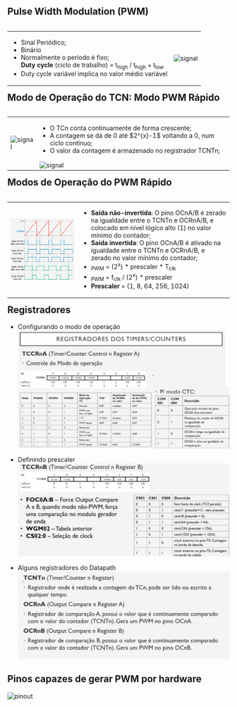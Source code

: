 ## Pulse Width Modulation (PWM)

 <table style="float:right">
  <tr>
    <td>
      <ul>
        <li>Sinal Periódico;</li>
        <li>Binário</li>
        <li>Normalmente o período é fixo;</li>
        <math>
        <b>Duty cycle</b> (ciclo de trabalho) = t<sub>high</sub> / t<sub>high</sub> + t<sub>low</sub>
        </math>
        <li>Duty cycle variável implica no valor médio variável</li>
      </ul> 
    </td>
    <td>
     <img src="https://static.wixstatic.com/media/d63230_2efb8fc9651d4bfeaf816600ec662eb1~mv2.gif" alt="signal" width="100%" height="100%" style="vertical-align:middle">
    </td>
  </tr>
</table> 

## Modo de Operação do TCN: Modo PWM Rápido
<table style="float:right">
  <tr>
    <td>
     <img src="https://camo.githubusercontent.com/af981948d8175551de6fa5fd964931c54f266f4a67a33f7a56247428bead7972/687474703a2f2f322e62702e626c6f6773706f742e636f6d2f2d5733577731624c427438672f5566617951766971346e492f41414141414141414346452f5a356f50346d644968304d2f733634302f6176725f74696d6572302e706e67" alt="signal" width="100%" height="100%" style="vertical-align:middle">
   </td>
   <td>
      <ul>
        <li>O TCn conta continuamente de forma crescente;</li>
        <li>A contagem se dá de 0 até $2^{x}-1$ voltando a 0, num ciclo contínuo;</li>
        <li>O valor da contagem é armazenado no registrador TCNTn;</li>
      </ul>
     <img src="https://camo.githubusercontent.com/22816112a3b1c144d471747e54f15c68fb81060fad753ed5a719693f8e452d20/68747470733a2f2f69302e77702e636f6d2f656d62656464732e636f6d2f77702d636f6e74656e742f75706c6f6164732f323031302f31322f3235305f636f756e74735f6e6f726d616c5f6d6f64652e706e67" alt="signal" width="100%" height="100%" style="vertical-align:middle">
    </td>
  </tr>
</table>

## Modos de Operação do PWM Rápido
<table style="float:right">
  <tr>
    <td>
     <img src="https://github.com/petrucior/ucontrolador/blob/main/lecture4/midia/ondas.png?raw=true" alt="signal" width="100%" height="100%" style="vertical-align:middle">
   </td>
   <td>
      <ul>
        <li><b>Saída não-invertida</b>: O pino OCnA/B é zerado na igualdade entre o TCNTn e OCRnA/B, e colocado em nível lógico alto (1) no valor mínimo do contador;</li>
        <li><b>Saída invertida</b>: O pino OCnA/B é ativado na igualdade entre o TCNTn e OCRnA/B, e zerado no valor mínimo do contador;</li>
        <li> <math>T<sub>PWM</sub> = (2<sup>x</sup>) * prescaler * T<sub>clk</sub></math> </li>
        <li> <math>f<sub>PWM</sub> = f<sub>clk</sub> / (2<sup>x</sup>) * prescaler </math> </li>
        <li> <math> <b>Prescaler</b> = {1, 8, 64, 256, 1024} </math> </li>
      </ul>
    </td>
  </tr>
</table>

## Registradores
- Configurando o modo de operação
![modo](https://github.com/petrucior/ucontrolador/blob/main/lecture3/midia/modos.png?raw=true)

- Definindo prescaler
![prescaler](https://github.com/petrucior/ucontrolador/blob/main/lecture3/midia/registerprescaler.png?raw=true)

- Alguns registradores do Datapath
![regdatapath](https://github.com/petrucior/ucontrolador/blob/main/lecture4/midia/regdatpath.png?raw=true)

## Pinos capazes de gerar PWM por hardware
![pinout](https://www.usinainfo.com.br/blog/wp-content/uploads/2018/03/Untitled-1.jpg)
